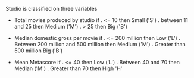 Studio is classified on three variables

 - Total movies produced by studio 
   if 
      . <= 10 then Small ('S')
      . between 11 and 25 then Medium ('M') 
      . > 25 then Big ('B')

- Median domestic gross per movie
  if 
     . <= 200  million then Low ('L')
     . Between 200 million and 500 million then Medium ('M')
     . Greater than 500 million Big ('B')

- Mean  Metascore 
  if 
     . <= 40 then Low ('L')
     . Between 40 and 70 then Median ('M')
     . Greater than 70 then High 'H' 
